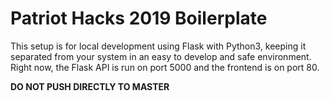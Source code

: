 <h1>Patriot Hacks 2019 Boilerplate</h1>
<p>This setup is for local development using Flask with Python3, keeping it separated from your system in an easy to
 develop and safe environment.  Right now, the Flask API is run on port 5000 and the frontend is on port 80.</p>
<p><b>DO NOT PUSH DIRECTLY TO MASTER</b></p>